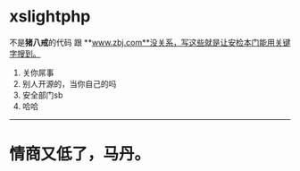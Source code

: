 # xslightphp 

不是**猪八戒**的代码 跟 **www.zbj.com**没关系，写这些就是让安检本门能用关键字搜到。

1. 关你屌事
2. 别人开源的，当你自己的吗
3. 安全部门sb
4. 哈哈


---------------

# 情商又低了，马丹。
